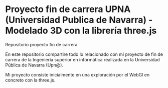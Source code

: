 # Proyecto fin de carrera UPNA (Universidad Publica de Navarra) - Modelado 3D con la librería three.js
Repositorio proyecto fin de carrera

En este repositorio compartire todo lo relacionado con mi proyecto de fin de carrera de la Ingeniería superior 
en informática realizada en la Universidad Pública de Navarra (Upn@).

Mi proyecto consiste inicialmente en una exploración por el WebGl en concreto con la three.js.

